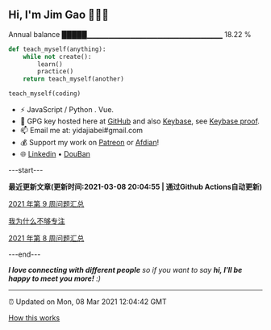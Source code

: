 
<h2>Hi, I'm Jim Gao 👋👨‍💻</h2>

Annual balance    █████▁▁▁▁▁▁▁▁▁▁▁▁▁▁▁▁▁▁▁▁▁▁▁▁▁   18.22 %

```python
def teach_myself(anything):
    while not create():
        learn()
        practice()
    return teach_myself(another)

teach_myself(coding)
```

- ⚡ JavaScript / Python . Vue.
- 🔑 GPG key hosted here at [GitHub](https://github.com/tianheg.gpg) and also [Keybase](https://keybase.io/yidajiabei/pgp_keys.asc), see [Keybase proof](https://gist.github.com/tianheg/1ce40c3e06eddab6bc72b87cc26ec067).
- 📫 Email me at: yidajiabei#gmail.com
- 💰 Support my work on [Patreon](https://www.patreon.com/tianheg) or [Afdian](https://afdian.net/@yidajiabei)!
- 🌐 [Linkedin](https://www.linkedin.com/in/tianheg/) &bull; [DouBan](https://www.douban.com/people/yidajiabei/)

---start---

**最近更新文章(更新时间:2021-03-08 20:04:55 | 通过Github Actions自动更新)**

[2021 年第 9 周问题汇总](https://blog.yidajiabei.xyz/posts/question-2021-9/)

[我为什么不够专注](https://blog.yidajiabei.xyz/posts/why-not-concentrate/)

[2021 年第 8 周问题汇总](https://blog.yidajiabei.xyz/posts/question-2021-8/)

---end---

<em><b>I love connecting with different people</b> so if you want to say <b>hi, I'll be happy to meet you more!</b> :)</em>

---

⏰ Updated on Mon, 08 Mar 2021 12:04:42 GMT

[How this works](https://github.com/tianheg/tianheg/issues/1)
